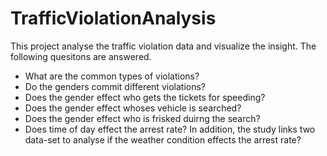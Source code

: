 # TrafficViolationAnalysis
This project analyse the traffic violation data and visualize the insight. The following quesitons are answered. 
+ What are the common types of violations? 
+ Do the genders commit different violations? 
+ Does the gender effect who gets the tickets for speeding? 
+ Does the gender effect whoses vehicle is searched? 
+ Does the gender effect who is frisked duirng the search? 
+ Does time of day effect the arrest rate? 
In addition, the study links two data-set to analyse if the weather condition effects the arrest rate? 
